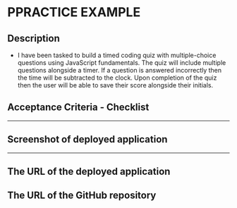 # **PPRACTICE EXAMPLE**

## Description

- I have been tasked to build a timed coding quiz with multiple-choice questions using JavaScript fundamentals. The quiz will include multiple questions alongside a timer. If a question is answered incorrectly then the time will be subtracted to the clock. Upon completion of the quiz then the user will be able to save their score alongside their initials.

## Acceptance Criteria - Checklist

<!-- - When the 'Generate Password' button is clicked a prompt appears asking the user to select a password length between 8-128 characters. -->

<!-- - Once the user has input an integer between 8-128 the prompts cycle through the criteria asking the user if they would like lowercase, uppercase, numbers and special characters in their password. -->

<!-- - If the user enters an integer that is not between 8-128 they will be presented with a prompt alerting them, it will return a false and the criteria prompts will not show. -->

<!-- - 'Else' statment in place as part of error handling if user selects a length but does not select a true option for any of the letter, symbols and number criteria. -->

<!-- - Dependent on the users input a password will successfully generate in accordance to the selections made by the user. -->

---

## Screenshot of deployed application

<!-- Password length prompt. -->

<!-- ![password length screenshot](./images/screenshot1.png) -->

---

## The URL of the deployed application

<!-- https://riz1ash786.github.io/week3-password-generator/ -->

## The URL of the GitHub repository

<!-- https://github.com/riz1ash786/week3-password-generator -->

